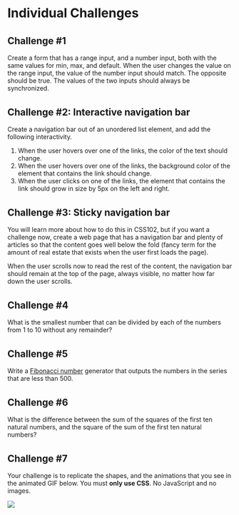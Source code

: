 # Individual Challenges

###### <a id="challenge-1"></a>
## Challenge \#1 <a id="challenge-1"></a>

Create a form that has a range input, and a number input, both with the same values for min, max, and default. When the user changes the value on the range input, the value of the number input should match. The opposite should be true. The values of the two inputs should always be synchronized.

######  <a id="challenge-2"></a>
## Challenge \#2: Interactive navigation bar

Create a navigation bar out of an unordered list element, and add the following interactivity.

1. When the user hovers over one of the links, the color of the text should change.
1. When the user hovers over one of the links, the background color of the element that contains the link should change.
1. When the user clicks on one of the links, the element that contains the link should grow in size by 5px on the left and right.

######  <a id="challenge-3"></a>
## Challenge \#3: Sticky navigation bar

You will learn more about how to do this in CSS102, but if you want a challenge now, create a web page that has a navigation bar and plenty of articles so that the content goes well below the fold (fancy term for the amount of real estate that exists when the user first loads the page).

When the user scrolls now to read the rest of the content, the navigation bar should remain at the top of the page, always visible, no matter how far down the user scrolls.

######  <a id="challenge-4"></a>
## Challenge \#4

What is the smallest number  that can be divided by each of the numbers from 1 to 10 without any remainder?

######  <a id="challenge-5"></a>
## Challenge \#5

Write a [Fibonacci number](https://en.wikipedia.org/wiki/Fibonacci_number) generator that outputs the numbers in the series that are less than 500.

######  <a id="challenge-6"></a>
## Challenge \#6

What is the difference between the sum of the squares of the first ten natural numbers, and the square of the sum of the first ten natural numbers?

######  <a id="challenge-7"></a>
## Challenge \#7

Your challenge is to replicate the shapes, and the animations that you see in the animated GIF below. You must **only use CSS**. No JavaScript and no images.

<img src="fKDwWc0Stk.gif">